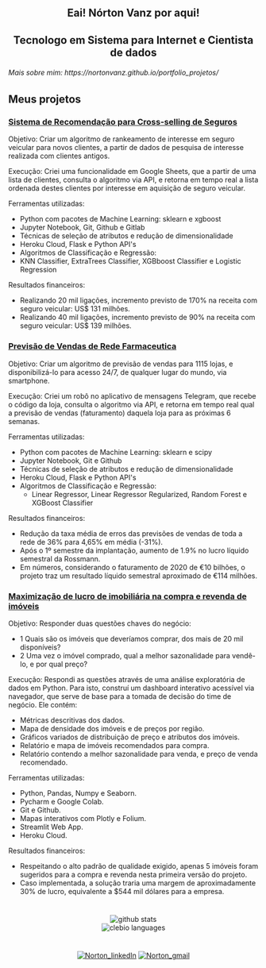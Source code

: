 
<h2 align="center">Eai! Nórton Vanz por aqui!</h2>

<h2 align="center">Tecnologo em Sistema para Internet e Cientista de dados</h2>

<h6 align="left">
Mais sobre mim: https://nortonvanz.github.io/portfolio_projetos/
</h6>

<!--
**nortonvanz/nortonvanz** is a ✨ _special_ ✨ repository because its `README.md` (this file) appears on your GitHub profile.
-->

<!-- Projects -->
## Meus projetos

### [Sistema de Recomendação para Cross-selling de Seguros](https://github.com/nortonvanz/Health-Insurance-Ranking)
Objetivo:
Criar um algoritmo de rankeamento de interesse em seguro veicular para novos clientes, a partir de dados de pesquisa de interesse realizada com clientes antigos.

Execução:
Criei uma funcionalidade em Google Sheets, que a partir de uma lista de clientes, consulta o algoritmo via API, e retorna em tempo real a lista ordenada destes clientes por interesse em aquisição de seguro veicular.

Ferramentas utilizadas:
- Python com pacotes de Machine Learning: sklearn e xgboost
- Jupyter Notebook, Git, Github e Gitlab
- Técnicas de seleção de atributos e redução de dimensionalidade
- Heroku Cloud, Flask e Python API's
- Algoritmos de Classificação e Regressão:
- KNN Classifier, ExtraTrees Classifier, XGBboost Classifier e Logistic Regression

Resultados financeiros:
- Realizando 20 mil ligações, incremento previsto de 170% na receita com seguro veicular: US$ 131 milhões.
- Realizando 40 mil ligações, incremento previsto de 90% na receita com seguro veicular: US$ 139 milhões.


### [Previsão de Vendas de Rede Farmaceutica](https://github.com/nortonvanz/Pharmacy-Sales-Forecast)
Objetivo:
Criar um algoritmo de previsão de vendas para 1115 lojas, e disponibilizá-lo para acesso 24/7, de qualquer lugar do mundo, via smartphone.

Execução:
Criei um robô no aplicativo de mensagens Telegram, que recebe o código da loja, consulta o algoritmo via API, e retorna em tempo real qual a previsão de vendas (faturamento) daquela loja para as próximas 6 semanas.

Ferramentas utilizadas:
- Python com pacotes de Machine Learning: sklearn e scipy
- Jupyter Notebook, Git e Github
- Técnicas de seleção de atributos e redução de dimensionalidade
- Heroku Cloud, Flask e Python API's
- Algoritmos de Classificação e Regressão:
  - Linear Regressor, Linear Regressor Regularized, Random Forest e XGBoost Classifier

Resultados financeiros:
- Redução da taxa média de erros das previsões de vendas de toda a rede de 36% para 4,65% em média (-31%).
- Após o 1º semestre da implantação, aumento de 1.9% no lucro líquido semestral da Rossmann.
- Em números, considerando o faturamento de 2020 de €10 bilhões, o projeto traz um resultado líquido semestral aproximado de €114 milhões.

### [Maximização de lucro de imobiliária na compra e revenda de imóveis](https://github.com/nortonvanz/House-Rocket-Real-State-EDA)
Objetivo:
Responder duas questões chaves do negócio:
- 1 Quais são os imóveis que deveríamos comprar, dos mais de 20 mil disponíveis?
- 2 Uma vez o imóvel comprado, qual a melhor sazonalidade para vendê-lo, e por qual preço?

Execução:
Respondi as questões através de uma análise exploratória de dados em Python. Para isto, construí um dashboard interativo acessível via navegador, que serve de base para a tomada de decisão do time de negócio. Ele contém:

- Métricas descritivas dos dados.
- Mapa de densidade dos imóveis e de preços por região.
- Gráficos variados de distribuição de preço e atributos dos imóveis.
- Relatório e mapa de imóveis recomendados para compra.
- Relatório contendo a melhor sazonalidade para venda, e preço de venda recomendado.

Ferramentas utilizadas:
- Python, Pandas, Numpy e Seaborn.
- Pycharm e Google Colab.
- Git e Github.
- Mapas interativos com Plotly e Folium.
- Streamlit Web App.
- Heroku Cloud.

Resultados financeiros:
- Respeitando o alto padrão de qualidade exigido, apenas 5 imóveis foram sugeridos para a compra e revenda nesta primeira versão do projeto.
- Caso implementada, a solução traria uma margem de aproximadamente 30% de lucro, equivalente a $544 mil dólares para a empresa.


#
<!-- Github Stats -->
<div style="display: flex;justify-content: space-around;" align="center">
	<img src="https://github-readme-stats.vercel.app/api?username=nortonvanz&hide=contribs,prs&show_icons=true&hide_border=true&title_color=000" alt="github stats">
</div>

<div style="display: flex;justify-content: space-around;" align="center">
	<img src="https://github-readme-stats.vercel.app/api/top-langs/?username=nortonvanz&layout=compact&hide_border=true&title_color=000" alt="clebio languages">
</div>

<!-- Social Medias -->
<div align="center">

# 
[![Norton_linkedIn](https://img.shields.io/badge/LinkedIn-0077B5?style=for-the-badge&logo=linkedin&logoColor=white)](https://www.linkedin.com/in/norton-vanz/)  [![Norton_gmail](https://img.shields.io/badge/Gmail-D14836?style=for-the-badge&logo=gmail&logoColor=white)](mailto:nortonmv@gmail.com) 
